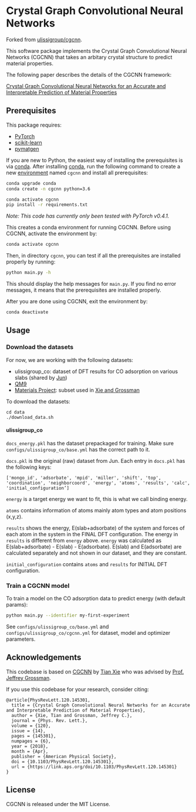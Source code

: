 # Crystal Graph Convolutional Neural Networks

Forked from [ulissigroup/cgcnn](https://github.com/ulissigroup/cgcnn).

This software package implements the Crystal Graph Convolutional Neural Networks (CGCNN) that takes an arbitary crystal structure to predict material properties.

The following paper describes the details of the CGCNN framework:

[Crystal Graph Convolutional Neural Networks for an Accurate and Interpretable Prediction of Material Properties](https://link.aps.org/doi/10.1103/PhysRevLett.120.145301)

##  Prerequisites

This package requires:

- [PyTorch](http://pytorch.org)
- [scikit-learn](http://scikit-learn.org/stable/)
- [pymatgen](http://pymatgen.org)

If you are new to Python, the easiest way of installing the prerequisites is via [conda](https://conda.io/docs/index.html). After installing [conda](http://conda.pydata.org/), run the following command to create a new [environment](https://conda.io/docs/user-guide/tasks/manage-environments.html) named `cgcnn` and install all prerequisites:

```bash
conda upgrade conda
conda create -n cgcnn python=3.6

conda activate cgcnn
pip install -r requirements.txt
```

*Note: This code has currently only been tested with PyTorch v0.4.1.*

This creates a conda environment for running CGCNN. Before using CGCNN, activate the environment by:

```bash
conda activate cgcnn
```

Then, in directory `cgcnn`, you can test if all the prerequisites are installed properly by running:

```bash
python main.py -h
```

This should display the help messages for `main.py`. If you find no error messages, it means that the prerequisites are installed properly.

After you are done using CGCNN, exit the environment by:

```bash
conda deactivate
```

## Usage

### Download the datasets

For now, we are working with the following datasets:
- ulissigroup_co: dataset of DFT results for CO adsorption on various slabs (shared by [Jun](http://ulissigroup.cheme.cmu.edu/2017-11-28-junwoong-yoon/))
- [QM9](http://www.quantum-machine.org/datasets/)
- [Materials Project](https://materialsproject.org): subset used in [Xie and Grossman](https://journals.aps.org/prl/abstract/10.1103/PhysRevLett.120.145301)

To download the datasets:

```
cd data
./download_data.sh
```

#### ulissigroup_co

`docs_energy.pkl` has the dataset prepackaged for training. Make sure `configs/ulissigroup_co/base.yml` has the correct path to it.

`docs.pkl` is the original (raw) dataset from Jun. Each entry in `docs.pkl` has the following keys:

`['mongo_id', 'adsorbate', 'mpid', 'miller', 'shift', 'top', 'coordination', 'neighborcoord', 'energy', 'atoms', 'results', 'calc', 'initial_configuration’]`

`energy` is a target energy we want to fit, this is what we call binding energy.

`atoms` contains information of atoms mainly atom types and atom positions (x,y,z).

`results` shows the energy, E(slab+adsorbate) of the system and forces of each atom in the system in the FINAL DFT configuration.
The energy in `results` is different from `energy` above.
`energy` was calculated as E(slab+adsorbate) - E(slab) - E(adsorbate).
E(slab) and E(adsorbate) are calculated separately and not shown in our dataset, and they are constant.

`initial_configuration` contains `atoms` and `results` for INITIAL DFT configuration.

### Train a CGCNN model

To train a model on the CO adsorption data to predict energy (with default params):

```bash
python main.py --identifier my-first-experiment
```

See `configs/ulissigroup_co/base.yml` and `configs/ulissigroup_co/cgcnn.yml` for dataset, model and optimizer parameters.

## Acknowledgements

This codebase is based on [CGCNN](https://github.com/txie-93/cgcnn) by [Tian Xie](http://txie.me) who was advised by [Prof. Jeffrey Grossman](https://dmse.mit.edu/faculty/profile/grossman).

If you use this codebase for your research, consider citing:

```
@article{PhysRevLett.120.145301,
  title = {Crystal Graph Convolutional Neural Networks for an Accurate and Interpretable Prediction of Material Properties},
  author = {Xie, Tian and Grossman, Jeffrey C.},
  journal = {Phys. Rev. Lett.},
  volume = {120},
  issue = {14},
  pages = {145301},
  numpages = {6},
  year = {2018},
  month = {Apr},
  publisher = {American Physical Society},
  doi = {10.1103/PhysRevLett.120.145301},
  url = {https://link.aps.org/doi/10.1103/PhysRevLett.120.145301}
}
```

## License

CGCNN is released under the MIT License.

